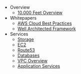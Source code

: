 - Overview
  - [10.000 Feet Overview](aws_notes.md)
- Whitepapers
  - [AWS Cloud Best Practices](AWS_Cloud_Best_Practices.md)
  - [Well Architected Framework](Well_Architected_Framework.md)
- Services
  - [Storage](Storage_Summary.md)
  - [EC2](EC2_Summary.md)
  - [Route53](Route53.md)
  - [Databases](Databases_101.md)
  - [VPC Overview](VPC_Overview.md)
  - [Application Services](Application_Services_Summary.md)
